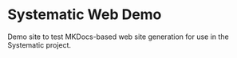 # Systematic Web Demo

Demo site to test MKDocs-based web site generation for use in the Systematic project.